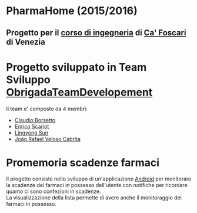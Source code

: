 PharmaHome (2015/2016)
===
## Progetto per il [corso di ingegneria](https://www.unive.it/data/course/89084) di [Ca' Foscari](https://www.unive.it/) di Venezia

# Progetto sviluppato in Team Sviluppo [ObrigadaTeamDevelopement](https://bitbucket.org/obrigadateamdevelopement/)
Il team e' composto da 4 membri:
* [Claudio Borsetto](https://www.linkedin.com/in/claudioborsetto/)
* [Enrico Scariot](https://www.linkedin.com/in/enricoscariot/)
* [Lingyong Sun](https://www.linkedin.com/in/lysz210/)
* [João Rafael Veloso Cabrita](https://www.linkedin.com/in/jrvcabrita/)

# Promemoria scadenze farmaci
Il progetto consiste nello sviluppo di un'applicazione [Android]() per monitorare 
la scadenze dei farmaci in possesso dell'utente con notifiche per ricordare 
quanto ci sono confezioni in scadenze.  
La visualizzazione della lista permette di avere anche il monitoraggio dei farmaci
in possesso.
